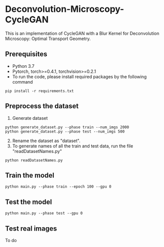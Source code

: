 # Deconvolution-Microscopy-CycleGAN
This is an implementation of CycleGAN with a Blur Kernel for Deconvolution Microscopy: Optimal Transport Geometry.

## Prerequisites
- Python 3.7
- Pytorch, torch>=0.4.1, torchvision>=0.2.1
- To run the code, please install required packages by the following command
```
pip install -r requirements.txt
```

## Preprocess the dataset
1. Generate dataset
```
python generate_dataset.py --phase train --num_imgs 2000
python generate_dataset.py --phase test --num_imgs 500
```
2. Rename the dataset as "dataset".
3. To generate names of all the train and test data, run the file "readDatasetNames.py" 
```
python readDatasetNames.py
```

## Train the model
```
python main.py --phase train --epoch 100 --gpu 0
```

## Test the model
```
python main.py --phase test --gpu 0
```

## Test real images
To do